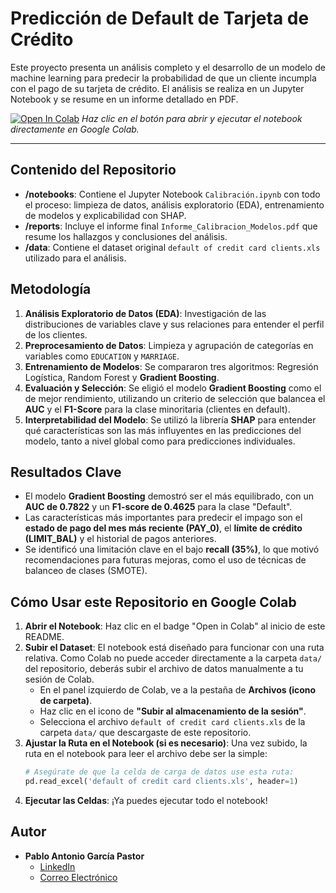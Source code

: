# Predicción de Default de Tarjeta de Crédito

Este proyecto presenta un análisis completo y el desarrollo de un modelo de machine learning para predecir la probabilidad de que un cliente incumpla con el pago de su tarjeta de crédito. El análisis se realiza en un Jupyter Notebook y se resume en un informe detallado en PDF.

[![Open In Colab](https://colab.research.google.com/assets/colab-badge.svg)](https://colab.research.google.com/github/pablotgp/prediccion-default-credito/blob/main/notebooks/Calibración.ipynb)
_Haz clic en el botón  para abrir y ejecutar el notebook directamente en Google Colab._

---

## Contenido del Repositorio

*   **/notebooks**: Contiene el Jupyter Notebook `Calibración.ipynb` con todo el proceso: limpieza de datos, análisis exploratorio (EDA), entrenamiento de modelos y explicabilidad con SHAP.
*   **/reports**: Incluye el informe final `Informe_Calibracion_Modelos.pdf` que resume los hallazgos y conclusiones del análisis.
*   **/data**: Contiene el dataset original `default of credit card clients.xls` utilizado para el análisis.

## Metodología

1.  **Análisis Exploratorio de Datos (EDA)**: Investigación de las distribuciones de variables clave y sus relaciones para entender el perfil de los clientes.
2.  **Preprocesamiento de Datos**: Limpieza y agrupación de categorías en variables como `EDUCATION` y `MARRIAGE`.
3.  **Entrenamiento de Modelos**: Se compararon tres algoritmos: Regresión Logística, Random Forest y **Gradient Boosting**.
4.  **Evaluación y Selección**: Se eligió el modelo **Gradient Boosting** como el de mejor rendimiento, utilizando un criterio de selección que balancea el **AUC** y el **F1-Score** para la clase minoritaria (clientes en default).
5.  **Interpretabilidad del Modelo**: Se utilizó la librería **SHAP** para entender qué características son las más influyentes en las predicciones del modelo, tanto a nivel global como para predicciones individuales.

## Resultados Clave

*   El modelo **Gradient Boosting** demostró ser el más equilibrado, con un **AUC de 0.7822** y un **F1-score de 0.4625** para la clase "Default".
*   Las características más importantes para predecir el impago son el **estado de pago del mes más reciente (PAY_0)**, el **límite de crédito (LIMIT_BAL)** y el historial de pagos anteriores.
*   Se identificó una limitación clave en el bajo **recall (35%)**, lo que motivó recomendaciones para futuras mejoras, como el uso de técnicas de balanceo de clases (SMOTE).

## Cómo Usar este Repositorio en Google Colab

1.  **Abrir el Notebook**: Haz clic en el badge "Open in Colab" al inicio de este README.
2.  **Subir el Dataset**: El notebook está diseñado para funcionar con una ruta relativa. Como Colab no puede acceder directamente a la carpeta `data/` del repositorio, deberás subir el archivo de datos manualmente a tu sesión de Colab.
    *   En el panel izquierdo de Colab, ve a la pestaña de **Archivos (icono de carpeta)**.
    *   Haz clic en el icono de **"Subir al almacenamiento de la sesión"**.
    *   Selecciona el archivo `default of credit card clients.xls` de la carpeta `data/` que descargaste de este repositorio.
3.  **Ajustar la Ruta en el Notebook (si es necesario)**: Una vez subido, la ruta en el notebook para leer el archivo debe ser la simple:
    ```python
    # Asegúrate de que la celda de carga de datos use esta ruta:
    pd.read_excel('default of credit card clients.xls', header=1)
    ```
4.  **Ejecutar las Celdas**: ¡Ya puedes ejecutar todo el notebook!

## Autor

*   **Pablo Antonio García Pastor**
    *   [LinkedIn](https://www.linkedin.com/in/pablogp-ai)
    *   [Correo Electrónico](pablotgp2002@gmail.com)
